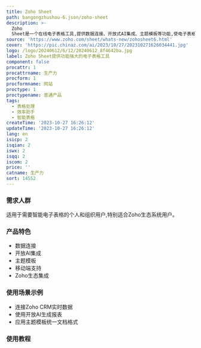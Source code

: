 ```yaml
---
title: Zoho Sheet
path: bangongzhushou-6.json/zoho-sheet
description: >-
  Zoho
  Sheet是一个在线电子表格工具,提供数据连接、开放式AI集成、主题模板等功能,使电子表格更智能、自动化。支持移动端使用,与Zoho生态系统深度集成,适合团队协作。
source: 'https://www.zoho.com/sheet/whats-new/zohosheet6.html'
cover: 'https://pic.chinaz.com/ai/2023/10/27/202310271626034441.jpg'
logo: /logo/20240612/6/12/20240612_8f4642ba.jpg
label: Zoho Sheet提供功能强大的电子表格工具
component: false
procattr: 1
procattrname: 生产力
procform: 1
procformname: 网站
proctype: 1
proctypename: 普通产品
tags:
  - 表格处理
  - 效率助手
  - 智能表格
createTime: '2023-10-27 16:26:12'
updateTime: '2023-10-27 16:26:12'
lang: en
isicp: 2
isqian: 2
iswx: 2
isqq: 2
iscom: 2
price: ''
catname: 生产力
sort: 14552
---
```




### 需求人群
适用于需要智能电子表格的个人和组织用户,特别适合Zoho生态系统用户。

### 产品特色
- 数据连接
- 开放AI集成
- 主题模板
- 移动端支持
- Zoho生态集成

### 使用场景示例
- 连接Zoho CRM实时数据
- 使用开放AI生成报表
- 应用主题模板统一文档格式

### 使用教程


  
